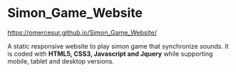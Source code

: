 # Simon_Game_Website
https://omercesur.github.io/Simon_Game_Website/

A static responsive website to play simon game that synchronize sounds. It is coded with **HTML5, CSS3, Javascript and Jquery** while supporting mobile, tablet and desktop versions.
